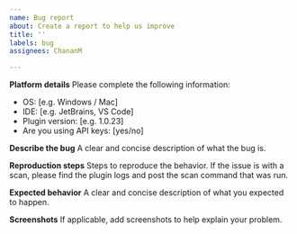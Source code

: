 ```yaml
---
name: Bug report
about: Create a report to help us improve
title: ''
labels: bug
assignees: ChananM

---
```


**Platform details**
Please complete the following information:
 - OS: [e.g. Windows / Mac]
 - IDE: [e.g. JetBrains, VS Code]
 - Plugin version: [e.g. 1.0.23]
 - Are you using API keys: [yes/no]

**Describe the bug**
A clear and concise description of what the bug is.

**Reproduction steps**
Steps to reproduce the behavior. If the issue is with a scan, please find the plugin logs and post the scan command that was run.

**Expected behavior**
A clear and concise description of what you expected to happen.

**Screenshots**
If applicable, add screenshots to help explain your problem.

